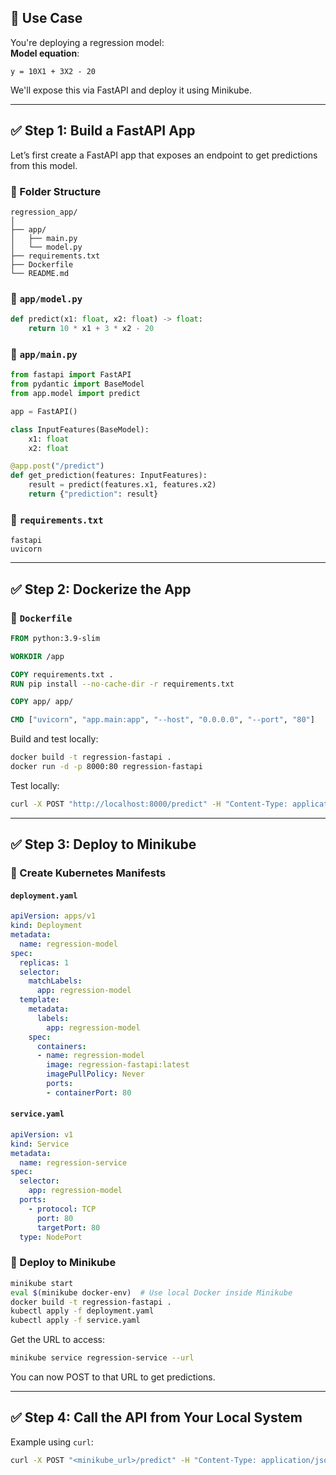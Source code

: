 

## 🔧 Use Case
You're deploying a regression model:  
**Model equation**:  
```
y = 10X1 + 3X2 - 20
```

We'll expose this via FastAPI and deploy it using Minikube.

---

## ✅ Step 1: Build a FastAPI App

Let’s first create a FastAPI app that exposes an endpoint to get predictions from this model.

### 📁 Folder Structure
```
regression_app/
│
├── app/
│   ├── main.py
│   └── model.py
├── requirements.txt
├── Dockerfile
└── README.md
```

### 🔹 `app/model.py`
```python
def predict(x1: float, x2: float) -> float:
    return 10 * x1 + 3 * x2 - 20
```

### 🔹 `app/main.py`
```python
from fastapi import FastAPI
from pydantic import BaseModel
from app.model import predict

app = FastAPI()

class InputFeatures(BaseModel):
    x1: float
    x2: float

@app.post("/predict")
def get_prediction(features: InputFeatures):
    result = predict(features.x1, features.x2)
    return {"prediction": result}
```

### 🔹 `requirements.txt`
```
fastapi
uvicorn
```

---

## ✅ Step 2: Dockerize the App

### 🔹 `Dockerfile`
```Dockerfile
FROM python:3.9-slim

WORKDIR /app

COPY requirements.txt .
RUN pip install --no-cache-dir -r requirements.txt

COPY app/ app/

CMD ["uvicorn", "app.main:app", "--host", "0.0.0.0", "--port", "80"]
```

Build and test locally:

```bash
docker build -t regression-fastapi .
docker run -d -p 8000:80 regression-fastapi
```

Test locally:

```bash
curl -X POST "http://localhost:8000/predict" -H "Content-Type: application/json" -d '{"x1": 1.0, "x2": 2.0}'
```

---

## ✅ Step 3: Deploy to Minikube

### 🧱 Create Kubernetes Manifests

#### `deployment.yaml`
```yaml
apiVersion: apps/v1
kind: Deployment
metadata:
  name: regression-model
spec:
  replicas: 1
  selector:
    matchLabels:
      app: regression-model
  template:
    metadata:
      labels:
        app: regression-model
    spec:
      containers:
      - name: regression-model
        image: regression-fastapi:latest
        imagePullPolicy: Never
        ports:
        - containerPort: 80
```

#### `service.yaml`
```yaml
apiVersion: v1
kind: Service
metadata:
  name: regression-service
spec:
  selector:
    app: regression-model
  ports:
    - protocol: TCP
      port: 80
      targetPort: 80
  type: NodePort
```

### 🚀 Deploy to Minikube

```bash
minikube start
eval $(minikube docker-env)  # Use local Docker inside Minikube
docker build -t regression-fastapi .
kubectl apply -f deployment.yaml
kubectl apply -f service.yaml
```

Get the URL to access:

```bash
minikube service regression-service --url
```

You can now POST to that URL to get predictions.

---

## ✅ Step 4: Call the API from Your Local System

Example using `curl`:

```bash
curl -X POST "<minikube_url>/predict" -H "Content-Type: application/json" -d '{"x1": 4.0, "x2": 1.0}'
```
